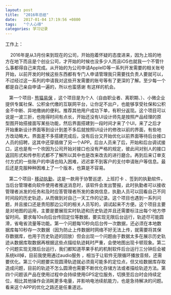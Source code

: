 ```yaml
---
layout: post
title:  "2016年总结"
date:   2017-01-04 17:19:56 +0800
tags:   "个人心得"
categories: 学习记录
---
```

工作上：

&#160; &#160; 2016年是从3月份来到现在的公司，开始抱着怀疑的态度进来，因为上班的地方在地下而且是个创业公司，才开始的时候也没多少人而且iOS也就我一个不管什么事都得自己来完成。从开始的为公司申请AppleID等一系列开发需要的相关账号开始，以前开发的时候这些东西都有专门人申请管理我只需要找负责人要就可以，不过经过这一系列的申请我对这些开发需要的账号等有了更深的了解。至少每一个都是自己亲自申请一遍的，所以也蛮感谢 有这样的机会。

&#160; &#160;第一个项目- [熊猫易保] ，这个项目是为个人（自由职业者、离职期、）、小微企业提供专属社保、公积金代缴的互联网平台，让你足不出户，也能够享受社保和公积金不中断、异地缴纳的便利。推荐其他用户成功下单，有积分返现。这个项目可以说是一波三折，也拖得时间有点长，开始还没有UI设计师先是按照产品经理的原型图开始搭接面写某些功能，然后界面搭建到一段时间才来了个UI，来了之后才开始重新设计界面等到设计到差不多后就按照UI设计的修改以前的界面，有些地方改动略大。界面差不多搭建完成后，没有后台又开始优化以前界面等待后台接口人员的招聘，这其中还穿插做了另一个APP。后台人员来了后，开始和后台调试接口，这也是有一个坎因为公司开始对接口也没有严格的规定，彼此间对别人的接口返回形式和传参形式都不了解所以其中也是改来改去的进行磨合。再到后来订单支付方式的一些账户的申请也陷入困难，迟迟拿不到客户的支付申请账户等信息。最后还是克服种种困难上了一个版本，也算是不容易。

&#160; &#160;第二个项目- [移动执勤]，这是一款用于协警巡逻、上班打卡 、签到的执勤软件，当后台管理者向软件使用者推送消息时，该软件会发出警报，此时执勤者可以接收管理者派发的任务和及时应答管理者所发的查岗信息，执勤人员可以回看自己不同时间段的历史轨迹，从而做到对自己一天工作的记录。这个项目也遇到一系列问题，并且接口还是贵阳那边公司的相关人员写的，调试起来不方便。这个项目主要是对地图的运用，主要是要展现实时轨迹和历史轨迹并且还需要标注出每个地方停留时间。要求每10s向后台传回定位等数据，要实现无限后台运行，轨迹尽可能圆滑，省电省流量等功能。第一个问题每10秒向后台传一次数据，还必须在本地数据库每10秒存一次数据（因为防止上传数据时网络不好无法上传，就需要将其保存数据库，也用于历史轨迹的回放）但会出现一个问题由于数据太多在展示历史轨迹从数据库取数据再根据这些点描绘轨迹耗时严重，会使地图出现卡顿现象。第二个问题实现无限后台运行，我们都知道苹果手机的机制软件后台运行三分钟后会被系统kill掉，目前我使用通过audio服务 ，相当于让软件无限循环播放音频，还需要优化。第三个问题要实现圆滑轨迹就必须竟可能多的定位点，但又给数据库存取造成问题，目前的轨迹不怎么圆滑也需要不断优化存储方法或者描绘轨迹方法。第四个问题该产品在使用过程中会持续使用GPS定位服务，切换至后台时会持续定位，相比其他操作会消耗更多电量，并影响电池续航能力，也是急待解决的问题。看来这个APP的优化之路还是任重道远。

[熊猫易保]: https://itunes.apple.com/cn/app/xiong-mao-yi-bao/id1138621013?mt=8
[移动执勤]: https://itunes.apple.com/cn/app/yi-dong-zhi-qin/id1147920007?mt=8
